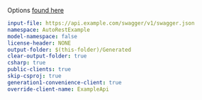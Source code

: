 Options [found here](https://github.com/Azure/autorest.csharp/blob/feature/v3/src/AutoRest.CSharp/Common/AutoRest/Plugins/Configuration.cs)

```yaml
input-file: https://api.example.com/swagger/v1/swagger.json
namespace: AutoRestExample
model-namespace: false
license-header: NONE
output-folder: $(this-folder)/Generated
clear-output-folder: true
csharp: true
public-clients: true
skip-csproj: true
generation1-convenience-client: true
override-client-name: ExampleApi
```